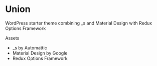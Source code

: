Union
===

WordPress starter theme combining _s and Material Design with Redux Options Framework

Assets
* _s by Automattic
* Material Design by Google
* Redux Options Framework 